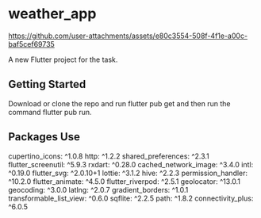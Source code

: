# weather_app


https://github.com/user-attachments/assets/e80c3554-508f-4f1e-a00c-baf5cef69735


A new Flutter project for the task.


## Getting Started
Download or clone the repo and run flutter pub get and then run the command flutter pub run.

## Packages Use
  cupertino_icons: ^1.0.8
  http: ^1.2.2
  shared_preferences: ^2.3.1
  flutter_screenutil: ^5.9.3
  rxdart: ^0.28.0
  cached_network_image: ^3.4.0
  intl: ^0.19.0
  flutter_svg: ^2.0.10+1
  lottie: ^3.1.2
  hive: ^2.2.3
  permission_handler: ^10.2.0
  flutter_animate: ^4.5.0
  flutter_riverpod: ^2.5.1
  geolocator: ^13.0.1
  geocoding: ^3.0.0
  latlng: ^2.0.7
  gradient_borders: ^1.0.1
  transformable_list_view: ^0.6.0
  sqflite: ^2.2.5
  path: ^1.8.2
  connectivity_plus: ^6.0.5

